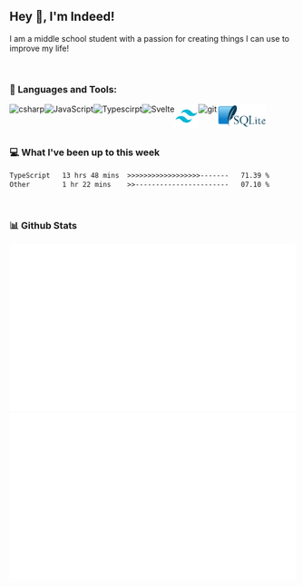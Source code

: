 ## Hey 👋, I'm Indeed!

I am a middle school student with a passion for creating things I can use to improve my life!

<br/>

### 🔨 Languages and Tools:
<a href="https://dotnet.microsoft.com/en-us/languages/csharp" target="_blank"> 
  <img src="https://raw.githubusercontent.com/Indeedornot/README_icons/4d06112f039d3d302017842f696129642a58f6a5/language_and_tools/square/c%23/c%23.svg" align="left" alt="csharp" height='42px'/> 
</a>
<a href="https://developer.mozilla.org/en-US/docs/Web/JavaScript" target="_blank"> 
  <img align="left" alt="JavaScript" height ="42px"  src="https://raw.githubusercontent.com/Indeedornot/README_icons/4d06112f039d3d302017842f696129642a58f6a5/language_and_tools/square/javascript/javascript.svg"> 
</a>
<a href="https://www.typescriptlang.org/" target="_blank">
  <img align="left" alt="Typescirpt" height ="42px" src="https://raw.githubusercontent.com/Indeedornot/README_icons/4d06112f039d3d302017842f696129642a58f6a5/language_and_tools/square/typescript/typescript.svg">
</a>
<a href="https://svelte.dev/" target="_blank">
  <img align="left" alt="Svelte" height="42px" src="https://raw.githubusercontent.com/Indeedornot/README_icons/4d06112f039d3d302017842f696129642a58f6a5/language_and_tools/square/svelte/svelte.svg">
</a>
<a href="https://tailwindcss.com/" target="_blank">
  <img align="left" alt="Tailwindcss" height="42px" src="https://raw.githubusercontent.com/Indeedornot/README_icons/3454466b1b34e42f17c5104d222219c9485129b7/language_and_tools/square/tailwindcss/tailwindcss.svg"/>
</a>
<a href="https://git-scm.com/" target="_blank"> 
  <img src="https://raw.githubusercontent.com/Indeedornot/README_icons/4d06112f039d3d302017842f696129642a58f6a5/language_and_tools/square/git-scm/git-scm.svg" align="left" alt="git" height='42px'/> 
</a>
<a hef="https://www.sqlite.org/index.html" target="_blank">
  <img src="https://raw.githubusercontent.com/Indeedornot/README_icons/3454466b1b34e42f17c5104d222219c9485129b7/language_and_tools/square/sqlite/sqlite.svg" align="left" alt="Sqlite" height="42px"/>
</a>

<br/>
<br/>
<br/>

### 💻 What I've been up to this week
<!--START_SECTION:waka-->

```text
TypeScript   13 hrs 48 mins  >>>>>>>>>>>>>>>>>>-------   71.39 %
Other        1 hr 22 mins    >>-----------------------   07.10 %
```

<!--END_SECTION:waka-->

<br/>

### 📊 Github Stats
<a href='https://github.com/indeedornot/github-stats-transparent'>
  
![Stats Overview](https://raw.githubusercontent.com/indeedornot/github-stats-transparent/output/generated/overview.svg)
![Most Used Languages](https://raw.githubusercontent.com/indeedornot/github-stats-transparent/output/generated/languages.svg)

</a>
